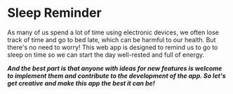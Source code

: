 # Sleep Reminder

As many of us spend a lot of time using electronic devices, 
we often lose track of time and go to bed late, which can be harmful to our health. 
But there's no need to worry! This web app is designed to remind us to go to sleep on time so we can start the day well-rested and full of energy. 

***And the best part is that anyone with ideas for new features is welcome to implement them and contribute to the development of the app. 
So let's get creative and make this app the best it can be!***
